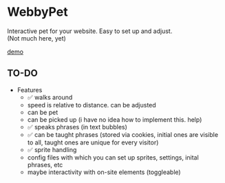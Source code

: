 # WebbyPet
Interactive pet for your website. Easy to set up and adjust.<br>
(Not much here, yet)

[demo](https://drakonic.neocities.org/webbypet)

## TO-DO
- Features
  - ✅ walks around
  - speed is relative to distance. can be adjusted
  - can be pet
  - can be picked up (i have no idea how to implement this. help)
  - ✅ speaks phrases (in text bubbles)
  - ✅ can be taught phrases (stored via cookies, initial ones are visible to all, taught ones are unique for every visitor)
  - ✅ sprite handling
  - config files with which you can set up sprites, settings, inital phrases, etc
  - maybe interactivity with on-site elements (toggleable)
